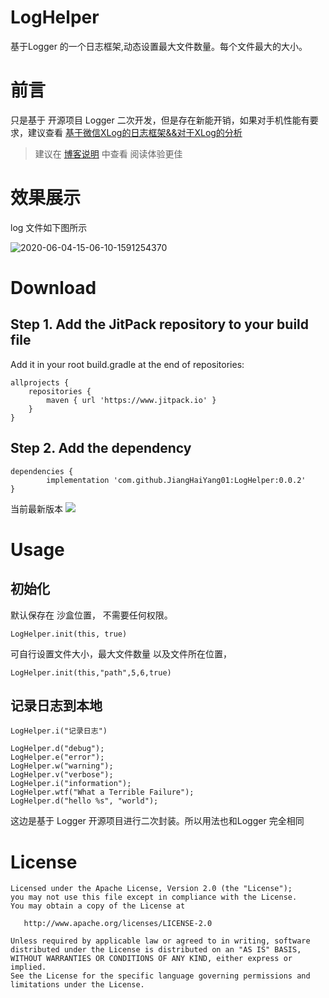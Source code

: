 # LogHelper
基于Logger 的一个日志框架,动态设置最大文件数量。每个文件最大的大小。


# 前言

只是基于 开源项目 Logger 二次开发，但是存在新能开销，如果对手机性能有要求，建议查看 [基于微信XLog的日志框架&&对于XLog的分析](https://allens.icu/posts/60625924/#more)

> 建议在 [博客说明](https://allens.icu/posts/f4408143/#more) 中查看 阅读体验更佳

# 效果展示

log 文件如下图所示

![2020-06-04-15-06-10-1591254370](http://allens-blog.oss-cn-beijing.aliyuncs.com/allens-blog/f0h1y.png)

# Download

## Step 1. Add the JitPack repository to your build file

Add it in your root build.gradle at the end of repositories:

```
allprojects {
	repositories {
		maven { url 'https://www.jitpack.io' }
	}
}
```
## Step 2. Add the dependency

```
dependencies {
        implementation 'com.github.JiangHaiYang01:LogHelper:0.0.2'
}

```

当前最新版本 [![](https://www.jitpack.io/v/JiangHaiYang01/LogHelper.svg)](https://www.jitpack.io/#JiangHaiYang01/LogHelper)

# Usage

## 初始化

默认保存在 沙盒位置， 不需要任何权限。

```
LogHelper.init(this, true)
```

可自行设置文件大小，最大文件数量 以及文件所在位置，
```
LogHelper.init(this,"path",5,6,true)
```


## 记录日志到本地

```
LogHelper.i("记录日志")

LogHelper.d("debug");
LogHelper.e("error");
LogHelper.w("warning");
LogHelper.v("verbose");
LogHelper.i("information");
LogHelper.wtf("What a Terrible Failure");
LogHelper.d("hello %s", "world");
```

这边是基于 Logger 开源项目进行二次封装。所以用法也和Logger 完全相同






# License

```
Licensed under the Apache License, Version 2.0 (the "License");
you may not use this file except in compliance with the License.
You may obtain a copy of the License at

   http://www.apache.org/licenses/LICENSE-2.0

Unless required by applicable law or agreed to in writing, software
distributed under the License is distributed on an "AS IS" BASIS,
WITHOUT WARRANTIES OR CONDITIONS OF ANY KIND, either express or implied.
See the License for the specific language governing permissions and
limitations under the License.
```
